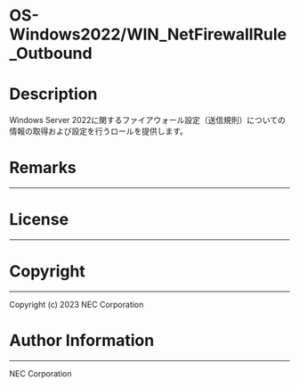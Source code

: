 OS-Windows2022/WIN_NetFirewallRule_Outbound
=======================================================
# Description
Windows Server 2022に関するファイアウォール設定（送信規則）についての情報の取得および設定を行うロールを提供します。

# Remarks
-------

# License
-------

# Copyright
---------
Copyright (c) 2023 NEC Corporation

# Author Information
------------------
NEC Corporation
